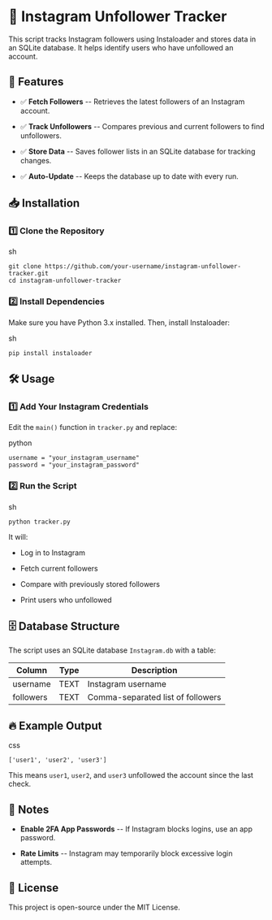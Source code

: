 📸 Instagram Unfollower Tracker
===============================

This script tracks Instagram followers using Instaloader and stores data in an SQLite database. It helps identify users who have unfollowed an account.

🚀 Features
-----------

-   ✅ **Fetch Followers** -- Retrieves the latest followers of an Instagram account.

-   ✅ **Track Unfollowers** -- Compares previous and current followers to find unfollowers.

-   ✅ **Store Data** -- Saves follower lists in an SQLite database for tracking changes.

-   ✅ **Auto-Update** -- Keeps the database up to date with every run.

📥 Installation
---------------

### 1️⃣ Clone the Repository

sh

```
git clone https://github.com/your-username/instagram-unfollower-tracker.git
cd instagram-unfollower-tracker
```

### 2️⃣ Install Dependencies

Make sure you have Python 3.x installed. Then, install Instaloader:

sh

```
pip install instaloader
```

🛠️ Usage
---------

### 1️⃣ Add Your Instagram Credentials

Edit the `main()` function in `tracker.py` and replace:

python

```
username = "your_instagram_username"
password = "your_instagram_password"
```

### 2️⃣ Run the Script

sh

```
python tracker.py
```

It will:

-   Log in to Instagram

-   Fetch current followers

-   Compare with previously stored followers

-   Print users who unfollowed

🗄️ Database Structure
----------------------

The script uses an SQLite database `Instagram.db` with a table:

| Column | Type | Description |
| --- | --- | --- |
| username | TEXT | Instagram username |
| followers | TEXT | Comma-separated list of followers |

🔥 Example Output
-----------------

css

```
['user1', 'user2', 'user3']
```

This means `user1`, `user2`, and `user3` unfollowed the account since the last check.

🛑 Notes
--------

-   **Enable 2FA App Passwords** -- If Instagram blocks logins, use an app password.

-   **Rate Limits** -- Instagram may temporarily block excessive login attempts.

📜 License
----------

This project is open-source under the MIT License.
